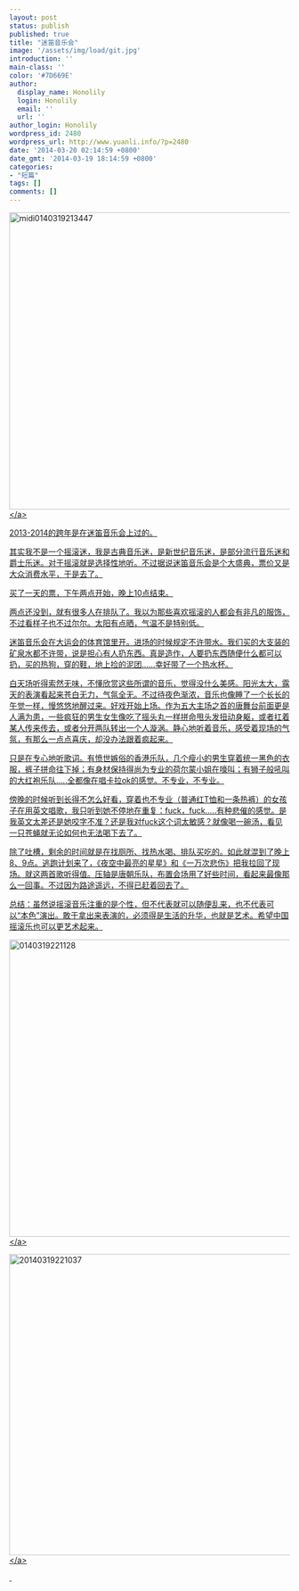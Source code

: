 ```yaml
---
layout: post
status: publish
published: true
title: "迷笛音乐会"
image: '/assets/img/load/git.jpg'
introduction: ''
main-class: ''
color: '#7D669E'
author:
  display_name: Honolily
  login: Honolily
  email: ''
  url: ''
author_login: Honolily
wordpress_id: 2480
wordpress_url: http://www.yuanli.info/?p=2480
date: '2014-03-20 02:14:59 +0800'
date_gmt: '2014-03-19 18:14:59 +0800'
categories:
- "短篇"
tags: []
comments: []
---
```

<p><a href="http:&#47;&#47;www.yuanli.info&#47;archives&#47;2480.html&#47;midi0140319213447" rel="attachment wp-att-2481"><img class="aligncenter size-large wp-image-2481" alt="midi0140319213447" src="http:&#47;&#47;www.yuanli.info&#47;wp-content&#47;uploads&#47;2014&#47;03&#47;midi0140319213447-800x533.jpg" width="800" height="533" &#47;><&#47;a></p>
<p>2013-2014的跨年是在迷笛音乐会上过的。</p>
<p>其实我不是一个摇滚迷，我是古典音乐迷，是新世纪音乐迷，是部分流行音乐迷和爵士乐迷。对于摇滚就是选择性地听。不过据说迷笛音乐会是个大盛典，票价又是大众消费水平，于是去了。</p>
<p>买了一天的票，下午两点开始，晚上10点结束。</p>
<p>两点还没到，就有很多人在排队了。我以为那些喜欢摇滚的人都会有非凡的服饰，不过看样子也不过尔尔。太阳有点晒，气温不是特别低。</p>
<p>迷笛音乐会在大运会的体育馆里开。进场的时候规定不许带水。我们买的大支装的矿泉水都不许带，说是担心有人扔东西。真是造作，人要扔东西随便什么都可以扔，买的热狗，穿的鞋，地上捡的泥团......幸好带了一个热水杯。</p>
<p>白天场听得索然无味，不懂欣赏这些所谓的音乐，觉得没什么美感。阳光太大，露天的表演看起来苍白无力，气氛全无。不过待夜色渐浓，音乐也像睡了一个长长的午觉一样，慢悠悠地醒过来。好戏开始上场。作为五大主场之首的唐舞台前面更是人满为患，一些疯狂的男生女生像吃了摇头丸一样拼命甩头发扭动身躯，或者扛着某人传来传去，或者分开两队转出一个人漩涡。静心地听着音乐，感受着现场的气氛，有那么一点点喜庆，却没办法跟着疯起来。</p>
<p>只是在专心地听歌词。有愤世嫉俗的香港乐队，几个瘦小的男生穿着统一黑色的衣服，裤子拼命往下掉；有身材保持得尚为专业的荷尔蒙小姐在嚎叫；有狮子般吼叫的大红袍乐队.....全都像在唱卡拉ok的感觉。不专业，不专业。</p>
<p>傍晚的时候听到长得不怎么好看，穿着也不专业（普通红T恤和一条热裤）的女孩子在用英文唱歌，我只听到她不停地在重复：fuck，fuck.....有种悲催的感觉。是我英文太差还是她咬字不准？还是我对fuck这个词太敏感？就像喝一碗汤，看见一只苍蝇就无论如何也无法喝下去了。</p>
<p>除了吐槽，剩余的时间就是在找厕所、找热水喝、排队买吃的。如此就混到了晚上8、9点。逃跑计划来了，《夜空中最亮的星星》和《一万次悲伤》把我拉回了现场。就这两首歌听得值。压轴是唐朝乐队，布置会场用了好些时间，看起来最像那么一回事。不过因为路途遥远，不得已赶着回去了。</p>
<p>总结：虽然说摇滚音乐注重的是个性，但不代表就可以随便乱来，也不代表可以&ldquo;本色&rdquo;演出。敢于拿出来表演的，必须得是生活的升华，也就是艺术。希望中国摇滚乐也可以更艺术起来。</p>
<p><a href="http:&#47;&#47;www.yuanli.info&#47;archives&#47;2480.html&#47;attachment&#47;0140319221128" rel="attachment wp-att-2482"><img class="aligncenter size-large wp-image-2482" alt="0140319221128" src="http:&#47;&#47;www.yuanli.info&#47;wp-content&#47;uploads&#47;2014&#47;03&#47;0140319221128-800x533.jpg" width="800" height="533" &#47;><&#47;a></p>
<p><a href="http:&#47;&#47;www.yuanli.info&#47;archives&#47;2480.html&#47;attachment&#47;20140319221037" rel="attachment wp-att-2483"><img class="aligncenter size-large wp-image-2483" alt="20140319221037" src="http:&#47;&#47;www.yuanli.info&#47;wp-content&#47;uploads&#47;2014&#47;03&#47;20140319221037-800x540.jpg" width="800" height="540" &#47;><&#47;a></p>
<p>&nbsp;</p>
